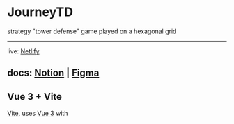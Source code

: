 # JourneyTD
strategy "tower defense" game played on a hexagonal grid

-------------------------------------

live: [Netlify](https://fancy-paletas-0bf3b0.netlify.app)

docs: [Notion](https://incredible-cabbage-74c.notion.site/Tower-Defence-game-f7c8763a4c6440a8b93158c86e8b0663)
| [Figma](https://www.figma.com/file/lIoQwkBZJ1cT5rzONsBlIm/I-don't-know-what-I'm-doing?node-id=0%3A1)
-------------------------------------
## Vue 3 + Vite
[Vite](https://vitejs.dev/guide/), 
uses  [Vue 3](https://v3.vuejs.org) with [<script setup>](https://v3.vuejs.org/api/sfc-script-setup.html#sfc-script-setup), 
[Vue Router 4](https://next.router.vuejs.org/guide/),
[Pinia](https://pinia.vuejs.org/introduction.html) for state management,
templates in [Pug](https://pugjs.org), styles in [Stylus](https://stylus-lang.com), 
[three.js](https://threejs.org/docs/) for 3D graphics.

Should run on any potato with a modern browser.

-------------------------------------
*development*
```
npm i
npm run dev
```
